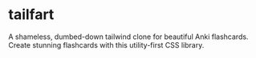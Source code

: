 # tailfart
A shameless, dumbed-down tailwind clone for beautiful Anki flashcards.  
Create stunning flashcards with this utility-first CSS library.
